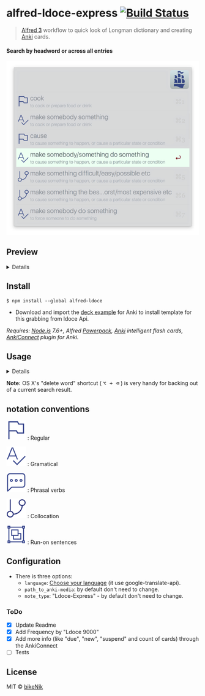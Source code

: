 # alfred-ldoce-express [![Build Status](https://travis-ci.org/bikenik/alfred-ldoce.svg?branch=master)](https://travis-ci.org/bikenik/alfred-ldoce)

> [Alfred 3](https://www.alfredapp.com) workflow to quick look of Longman dictionary and creating [Anki](https://apps.ankiweb.net) cards.

#### Search by headword or across all entries
![Search by headword or across all entries](./media-readme/main-window.png)

## Preview

<details>
 
<!-- toc -->

#### Create, choose and delete your decks in Anki
![Create, choose and delete your decks in Anki](./media-readme/mods.png)

#### Use <kbd>⌘L</kbd> for more info by large text and copy it
>![Use [⌘L] for more info by large text and copy it](./media-readme/largeText.png)

#### Warnings, Notifications
>  ![search wichout Anki](./media-readme/edit_mode.png)

>  ![Notification](./media-readme/Notification-alfred-readme.png)

#### Try [this](https://github.com/bikenik/alfred-ldoce/blob/master/Ldoce-Express.apkg) Anki theme (Scramble-sentences) to learning by created cards
![anki-scramble-theme](./media-readme/scramble-them-preview.gif)
## Description

The search, `ldoce <query>`, uses [Pearson's API](http://developer.pearson.com/apis/dictionaries) to hunt for headwords and senses that match `headeword/<query>`. 25 results are retrieved by default for headword search.
This workflow searches from Longman Dictionary of Contemporary English (5th edition)[ldoce5 - API]. And creates Anki cards by your choices (if an article of the current word in this API not existing audio examples the Alfred will create audio examples from [Oddcast](http://www.oddcast.com/demos/tts/tts_example.php?clients). [uses random voices: Julie, Kate, James]

<!-- tocstop -->

</details>

## Install

```
$ npm install --global alfred-ldoce
```

* Download and import the [deck example](https://github.com/bikenik/alfred-ldoce/blob/master/Ldoce-Express.apkg) for Anki to install template for this grabbing from ldoce Api.

_Requires: [Node.js](https://nodejs.org) 7.6+, Alfred [Powerpack](https://www.alfredapp.com/powerpack/), [Anki](https://apps.ankiweb.net) intelligent flash cards, [AnkiConnect](https://ankiweb.net/shared/info/2055492159) plugin for Anki._

## Usage
<details>
 
<!-- toc -->
[video presentation](https://youtu.be/MD6wpJJIzHc)
![query](./media-readme/ldoce-query-schema.png)
##### In Alfred, type <kbd>ldoce</kbd>, <kbd>Enter</kbd>, and your query.

* <kbd>ldoce < query ></kbd>
  — Search for entries with the given headword 
* <kbd>ldoces <query></kbd>
  — Generic text search across all entries (searchs all entry fields)
  - <kbd>⇥</kbd>, <kbd>↩</kbd> or <kbd>⌘ + NUM</kbd>
  — Show senses of selected headword 
  - <kbd>⇧</kbd> or <kbd>⌘ + L</kbd>
  — Show Quick Look preview from [ldoceonline.com/dictionary/query](https://www.ldoceonline.com)

* <kbd>< query ></kbd> — Search for previous matching        <kbd>ldoce < query ></kbd>

  * <kbd>⇥</kbd>, <kbd>↩</kbd> or <kbd>⌘ + NUM</kbd> or click — select to choose sense for creating card
  * <kbd>⌘ + L</kbd> — Show one of vocabulary entries in Alfred's "Large Type" window
  * <kbd>⌘ + ↩</kbd> — create card from selected senses of word
  * <kbd>⌥ + ↩</kbd> — create card from all matching of current query
  * hit <kbd>fn + ↩</kbd> — export current vocabulary entries to other workfows "Call External"
  * hit <kbd>⌃ + ↩</kbd> to turn back from some additional boxes to current session of query
* <kbd>< ldl ></kbd> or <kbd>< ldp > </kbd> (last query or last query for phrasal verb) go to the definition of the word of the last query
* If you notice this sign 🔦 it means the current deffinition exist additional words for search. Hit <kbd>⌃ + ↵</kbd> (SEE ALSO) to show and search by this words.
* <kbd><ldoce !></kbd> — Choose, create or delete deck for Anki
  - <kbd><!set></kbd> - choose another deck for new cards
  - <kbd><!del></kbd> - delete any deck (with cards)
  - <kbd><!refresh></kbd> - Refreshing info by AnkiConnect. It will be done automaticaly after each query set, but can be used forcibly by this command.

<!-- tocstop -->

</details>
 

**Note:** OS X's "delete word" shortcut ( <kbd>⌥ + ⌫</kbd> ) is very handy for backing out of a current search result.

## notation conventions

![regular headword](./media-readme/flag@01.png)
: Regular

![gramatical example](./media-readme/gramatical@01.png)
: Gramatical

![phrasal verb](./media-readme/phrasal_verbs@01.png)
: Phrasal verbs

![collocation](./media-readme/collocation@01.png)
: Collocation

![runon](./media-readme/runon@01.png)
: Run-on sentences

## Configuration

* There is three options: 
	- `language`: [Choose your language](https://cloud.google.com/translate/docs/languages) (it use google-translate-api).
	- `path_to_anki-media`: by default don't need to change.
  - `note_type`: "Ldoce-Express" - by default don't need to change.

### ToDo

- [x] Update Readme
- [x] Add Frequency by "Ldoce 9000"
- [x] Add more info (like "due", "new", "suspend" and count of cards) through the AnkiConnect
- [ ] Tests

## License

MIT © [bikeNik](https://github.com/bikenik)
